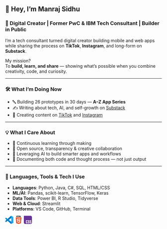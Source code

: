 ## 👋 Hey, I’m Manraj Sidhu

### 🚀 Digital Creator | Former PwC & IBM Tech Consultant | Builder in Public

I’m a tech consultant turned digital creator building mobile and web apps while sharing the process on **TikTok**, **Instagram**, and long-form on **Substack**.

My mission?  
To **build, learn, and share** — showing what’s possible when you combine creativity, code, and curiosity.

---

### 🛠️ What I’m Doing Now
- 🔤 Building 26 prototypes in 30 days — **A–Z App Series**
- ✍️ Writing about tech, AI, and self-growth on [Substack](#) <!-- Add your Substack link here -->
- 🎥 Creating content on [TikTok](https://www.tiktok.com/@manrajsidhubuilds) and [Instagram](https://www.instagram.com/manrajsidhubuilds)

---

### 💡 What I Care About
- 🌱 Continuous learning through making
- 🤝 Open source, transparency & creative collaboration
- 🤖 Leveraging AI to build smarter apps and workflows
- 🧠 Documenting both code and thought process — not just output

---

### 🧰 Languages, Tools & Tech I Use
- **Languages**: Python, Java, C#, SQL, HTML/CSS  
- **ML/AI**: Pandas, scikit-learn, TensorFlow, Keras  
- **Data Tools**: Power BI, R Studio, Tidyverse  
- **Web & Cloud**: Streamlit
- **Platforms**: VS Code, GitHub, Terminal

<p float="left">
  <img alt="VS Code" width="26px" src="https://raw.githubusercontent.com/github/explore/80688e429a7d4ef2fca1e82350fe8e3517d3494d/topics/visual-studio-code/visual-studio-code.png" />
  <img alt="HTML5" width="26px" src="https://raw.githubusercontent.com/github/explore/80688e429a7d4ef2fca1e82350fe8e3517d3494d/topics/html/html.png" />
  <img alt="CSS3" width="26px" src="https://raw.githubusercontent.com/github/explore/80688e429a7d4ef2fca1e82350fe8e3517d3494d/topics/css/css.png" />
  <img alt="Git" width="26px" src="https://raw.githubusercontent.com/github/explo
